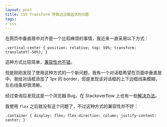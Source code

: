 ```yaml
---
layout: post
title: CSS Transform 导致边沿锯齿状的问题
tags:
- css
---
```


在网页中垂直居中对齐是一个比较麻烦的事情，我近来一直采用以下方式：

`
.vertical-center {
    position: relative;
    top: 50%;
    transform: translateY(-50%);
}
`

这种方式比较简单，[兼容性也不错](http://caniuse.com/#feat=transforms2d)。

但是刚刚发现了使用这种方式的一个新问题，我有一个对话框希望在页面中垂直居中，我给对话框添加了 1px 的 border，但是发现该对话框的上下边框线条模糊，左右线条却很清晰。

经过查询后发现这是一个浏览器 Bug，在 Stackoverflow 上也有一些[解决办法](http://stackoverflow.com/questions/6492027/css-transform-jagged-edges-in-chrome)。

我使用 `flex` 之后就没有这个问题了，不过这种方式的兼容性并不好：

`
.container {
    display: flex;
    flex-direction: column;
    justify-content: center;
}
`
